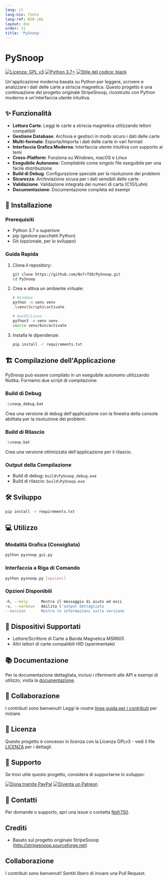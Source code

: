 ```yaml
---
lang: it
lang-niv: fonto
lang-ref: 020-jbk
layout: doc
order: 11
title: 'PySnoop'
---
```


# PySnoop

[![Licenza: GPL v3](https://img.shields.io/badge/Licenza-GPLv3-blue.svg)](https://www.gnu.org/licenses/gpl-3.0)
[![Python 3.7+](https://img.shields.io/badge/python-3.7+-blue.svg)](https://www.python.org/downloads/)
[![Stile del codice: black](https://img.shields.io/badge/code%20style-black-000000.svg)](https://github.com/psf/black)

Un'applicazione moderna basata su Python per leggere, scrivere e analizzare i dati delle carte a striscia magnetica. Questo progetto è una continuazione del progetto originale StripeSnoop, ricostruito con Python moderno e un'interfaccia utente intuitiva.

## ✨ Funzionalità

- **Lettura Carte**: Leggi le carte a striscia magnetica utilizzando lettori compatibili
- **Gestione Database**: Archivia e gestisci in modo sicuro i dati delle carte
- **Multi-formato**: Esporta/Importa i dati delle carte in vari formati
- **Interfaccia Grafica Moderna**: Interfaccia utente intuitiva con supporto ai temi
- **Cross-Platform**: Funziona su Windows, macOS e Linux
- **Eseguibile Autonomo**: Compilabile come singolo file eseguibile per una facile distribuzione
- **Build di Debug**: Configurazione speciale per la risoluzione dei problemi
- **Sicurezza**: Archiviazione sicura per i dati sensibili delle carte
- **Validazione**: Validazione integrata dei numeri di carta (C10/Luhn)
- **Documentazione**: Documentazione completa ed esempi

## 🚀 Installazione

### Prerequisiti

- Python 3.7 o superiore
- pip (gestore pacchetti Python)
- Git (opzionale, per lo sviluppo)

### Guida Rapida

1. Clona il repository:

   ```bash
   git clone https://github.com/Nsfr750/PySnoop.git
   cd PySnoop
   ```

2. Crea e attiva un ambiente virtuale:

   ```bash
   # Windows
   python -m venv venv
   .\venv\Scripts\activate
   
   # macOS/Linux
   python3 -m venv venv
   source venv/bin/activate
   ```

3. Installa le dipendenze:

   ```bash
   pip install -r requirements.txt
   ```

## 🏗️ Compilazione dell'Applicazione

PySnoop può essere compilato in un eseguibile autonomo utilizzando Nuitka. Forniamo due script di compilazione:

### Build di Debug

```bash
.\snoop_debug.bat
```

Crea una versione di debug dell'applicazione con la finestra della console abilitata per la risoluzione dei problemi.

### Build di Rilascio

```bash
.\snoop.bat
```

Crea una versione ottimizzata dell'applicazione per il rilascio.

### Output della Compilazione

- Build di debug: `build\PySnoop_debug.exe`
- Build di rilascio: `build\PySnoop.exe`

## 🛠️ Sviluppo
   ```bash
   pip install -r requirements.txt
   ```

## 💻 Utilizzo

### Modalità Grafica (Consigliata)

```bash
python pysnoop_gui.py
```

### Interfaccia a Riga di Comando

```bash
python pysnoop.py [opzioni]
```

### Opzioni Disponibili

```bash
-h, --help      Mostra il messaggio di aiuto ed esci
-v, --verbose   Abilita l'output dettagliato
--version       Mostra le informazioni sulla versione
```

## 🔌 Dispositivi Supportati

- Lettore/Scrittore di Carte a Banda Magnetica MSR605
- Altri lettori di carte compatibili HID (sperimentale)

## 📚 Documentazione

Per la documentazione dettagliata, inclusi i riferimenti alle API e esempi di utilizzo, visita la [documentazione](https://nsfr750.github.io/PySnoop/ "Documentazione di PySnoop").

## 🤝 Collaborazione

I contributi sono benvenuti! Leggi le nostre [linee guida per i contributi](CONTRIBUTING.md) per iniziare.

## 📄 Licenza

Questo progetto è concesso in licenza con la Licenza GPLv3 - vedi il file [LICENZA](LICENZA) per i dettagli.

## 🙏 Supporto

Se trovi utile questo progetto, considera di supportarne lo sviluppo:

[![Dona tramite PayPal](https://img.shields.io/badge/Dona-PayPal-blue.svg)](https://paypal.me/3dmega)
[![Diventa un Patreon](https://img.shields.io/badge/Supporto-Patreon-orange.svg)](https://www.patreon.com/Nsfr750)

## 📧 Contatti

Per domande o supporto, apri una issue o contatta [Nsfr750](mailto:nsfr750@yandex.com).

## Crediti

- Basato sul progetto originale StripeSnoop (http://stripesnoop.sourceforge.net)

## Collaborazione

I contributi sono benvenuti! Sentiti libero di inviare una Pull Request.

